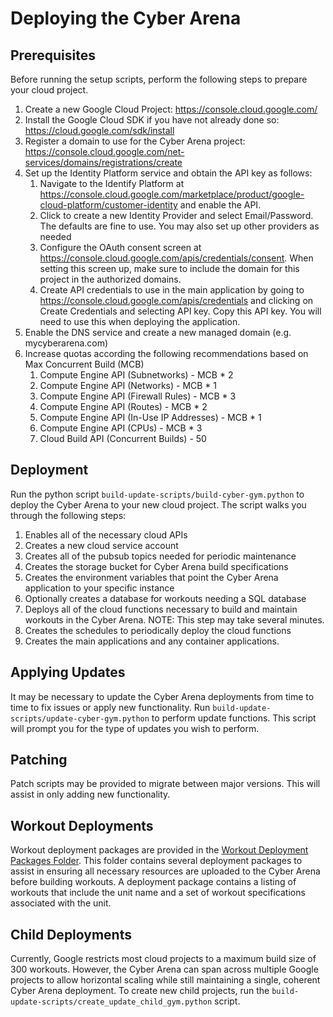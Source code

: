 # Deploying the Cyber Arena
## Prerequisites
Before running the setup scripts, perform the following steps to prepare your cloud project.
1. Create a new Google Cloud Project: https://console.cloud.google.com/
2. Install the Google Cloud SDK if you have not already done so: https://cloud.google.com/sdk/install
3. Register a domain to use for the Cyber Arena project: https://console.cloud.google.com/net-services/domains/registrations/create
4. Set up the Identity Platform service and obtain the API key as follows:
    1. Navigate to the Identify Platform at 
        https://console.cloud.google.com/marketplace/product/google-cloud-platform/customer-identity and enable the API.
    2. Click to create a new Identity Provider and select Email/Password. The defaults are fine to use. 
        You may also set up other providers as needed
    3. Configure the OAuth consent screen at https://console.cloud.google.com/apis/credentials/consent. 
        When setting this screen up, make sure to include the domain for this project in the authorized domains.
    4. Create API credentials to use in the main application by going to 
        https://console.cloud.google.com/apis/credentials and clicking on Create Credentials and selecting API key. 
        Copy this API key. You will need to use this when deploying the application.
5. Enable the DNS service and create a new managed domain (e.g. mycyberarena.com)
6. Increase quotas according the following recommendations based on Max Concurrent Build (MCB)
    1. Compute Engine API (Subnetworks) - MCB * 2
    2. Compute Engine API (Networks) - MCB * 1
    3. Compute Engine API (Firewall Rules) - MCB * 3
    4. Compute Engine API (Routes) - MCB * 2
    5. Compute Engine API (In-Use IP Addresses) - MCB * 1
    6. Compute Engine API (CPUs) - MCB * 3
    7. Cloud Build API (Concurrent Builds) - 50

## Deployment
Run the python script `build-update-scripts/build-cyber-gym.python` to deploy the Cyber Arena to your new cloud project. 
The script walks you through the following steps:
1. Enables all of the necessary cloud APIs
2. Creates a new cloud service account
3. Creates all of the pubsub topics needed for periodic maintenance
4. Creates the storage bucket for Cyber Arena build specifications
5. Creates the environment variables that point the Cyber Arena application to your specific instance
6. Optionally creates a database for workouts needing a SQL database
7. Deploys all of the cloud functions necessary to build and maintain workouts in the Cyber Arena. NOTE: 
This step may take several minutes.
8. Creates the schedules to periodically deploy the cloud functions
9. Creates the main applications and any container applications.

## Applying Updates
It may be necessary to update the Cyber Arena deployments from time to time to fix issues or apply new functionality.
Run `build-update-scripts/update-cyber-gym.python` to perform update functions. This script will prompt you
for the type of updates you wish to perform.

## Patching
Patch scripts may be provided to migrate between major versions. This will assist in only adding new functionality.

## Workout Deployments
Workout deployment packages are provided in the [Workout Deployment Packages Folder](build-update-scripts/workout-deployment-packages).
This folder contains several deployment packages to assist in ensuring all necessary resources are uploaded to the
Cyber Arena before building workouts. A deployment package contains a listing of workouts that include the unit name
and a set of workout specifications associated with the unit.

## Child Deployments
Currently, Google restricts most cloud projects to a maximum build size of 300 workouts. However, the Cyber Arena
can span across multiple Google projects to allow horizontal scaling while still maintaining a single, coherent
Cyber Arena deployment. To create new child projects, run the `build-update-scripts/create_update_child_gym.python`
script.

